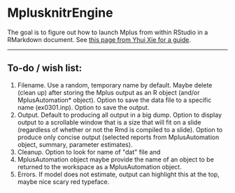# MplusknitrEngine
The goal is to figure out how to launch Mplus from within RStudio in a RMarkdown document. See [this page from Yhui Xie for a guide](https://yihui.org/knitr/demo/engines/).

---

## To-do / wish list:

1. Filename. Use a random, temporary name by default. Maybe delete (clean up) after storing the Mplus output as an R object (and/or MplusAutomation* object). Option to save the data file to a specific name (ex0301.inp). Option to save the output. 
2. Output. Default to producing all output in a big dump. Option to display output to a scrollable window that is a size that will fit on a slide (regardless of whether or not the Rmd is compiled to a slide). Option to produce only concise output (selected reports from MplusAutomation object, summary, parameter estimates).
3. Cleanup. Option to look for name of "dat" file and 
4. MplusAutomation object maybe provide the name of an object to be returned to the workspace as a MplusAutomation object.
5. Errors. If model does not estimate, output can highlight this at the top, maybe nice scary red typeface.

